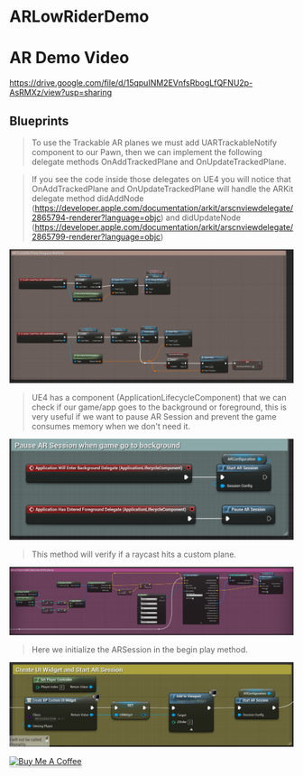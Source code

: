# ARLowRiderDemo


# AR Demo Video

https://drive.google.com/file/d/15qpuINM2EVnfsRbogLfQFNU2p-AsRMXz/view?usp=sharing

## Blueprints

> To use the Trackable AR planes we must add UARTrackableNotify component to our Pawn, then we can implement the following delegate methods OnAddTrackedPlane and OnUpdateTrackedPlane. 

>If you see the code inside those delegates on UE4 you will notice that OnAddTrackedPlane and OnUpdateTrackedPlane will handle the ARKit delegate method didAddNode (https://developer.apple.com/documentation/arkit/arscnviewdelegate/2865794-renderer?language=objc) and didUpdateNode (https://developer.apple.com/documentation/arkit/arscnviewdelegate/2865799-renderer?language=objc)

![Test Image 3](/Images/img1.png)

> UE4 has a component (ApplicationLifecycleComponent) that we can check if our game/app goes to the background or foreground, this is very useful if we want to pause AR Session and prevent the game consumes memory when we don't need it.

![Test Image 3](/Images/img2.png)

> This method will verify if a raycast hits a custom plane. 

![Test Image 3](/Images/img3.png)

> Here we initialize the ARSession in the begin play method.

![Test Image 3](/Images/img4.png)



<a href="https://www.buymeacoffee.com/ingridguerrero2901" target="_blank"><img src="https://www.buymeacoffee.com/assets/img/custom_images/orange_img.png" alt="Buy Me A Coffee" style="height: 41px !important;width: 174px !important;box-shadow: 0px 3px 2px 0px rgba(190, 190, 190, 0.5) !important;-webkit-box-shadow: 0px 3px 2px 0px rgba(190, 190, 190, 0.5) !important;" ></a>

